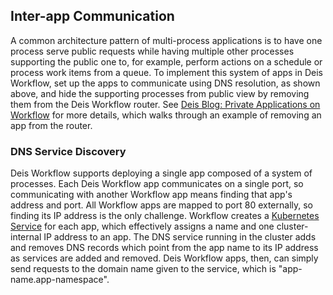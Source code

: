 ## Inter-app Communication

A common architecture pattern of multi-process applications is to have one process serve public requests while having multiple other processes supporting the public one to, for example, perform actions on a schedule or process work items from a queue. To implement this system of apps in Deis Workflow, set up the apps to communicate using DNS resolution, as shown above, and hide the supporting processes from public view by removing them from the Deis Workflow router. See [Deis Blog: Private Applications on Workflow](https://deis.com/blog/2016/private-applications-on-deis-workflow/) for more details, which walks through an example of removing an app from the router.

### DNS Service Discovery

Deis Workflow supports deploying a single app composed of a system of processes. Each Deis Workflow app communicates on a single port, so communicating with another Workflow app means finding that app's address and port. All Workflow apps are mapped to port 80 externally, so finding its IP address is the only challenge. Workflow creates a [Kubernetes Service](https://kubernetes.io/docs/user-guide/services/) for each app, which effectively assigns a name and one cluster-internal IP address to an app. The DNS service running in the cluster adds and removes DNS records which point from the app name to its IP address as services are added and removed. Deis Workflow apps, then, can simply send requests to the domain name given to the service, which is "app-name.app-namespace".
